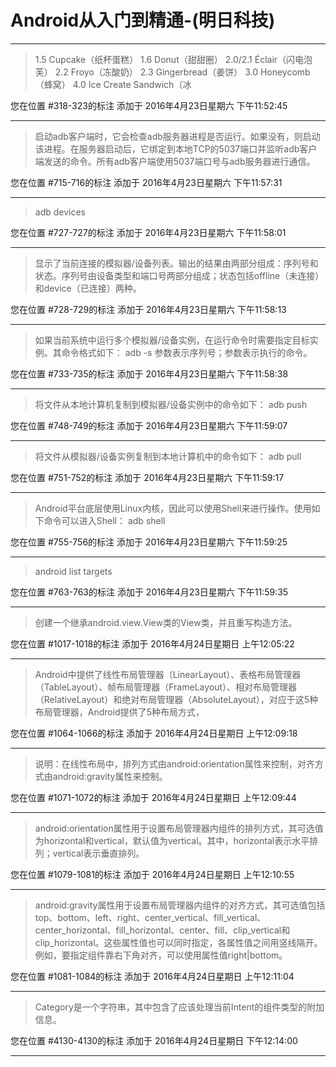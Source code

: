 # Android从入门到精通-(明日科技)

---

> 1.5 Cupcake（纸杯蛋糕） 1.6 Donut（甜甜圈） 2.0/2.1 Éclair（闪电泡芙） 2.2 Froyo（冻酸奶） 2.3 Gingerbread（姜饼） 3.0 Honeycomb（蜂窝） 4.0 Ice Create Sandwich（冰

您在位置 #318-323的标注 添加于 2016年4月23日星期六 下午11:52:45

---

> 启动adb客户端时，它会检查adb服务器进程是否运行。如果没有，则启动该进程。在服务器启动后，它绑定到本地TCP的5037端口并监听adb客户端发送的命令。所有adb客户端使用5037端口号与adb服务器进行通信。

您在位置 #715-716的标注 添加于 2016年4月23日星期六 下午11:57:31

---

> adb devices

您在位置 #727-727的标注 添加于 2016年4月23日星期六 下午11:58:01

---

> 显示了当前连接的模拟器/设备列表。输出的结果由两部分组成：序列号和状态。序列号由设备类型和端口号两部分组成；状态包括offline（未连接）和device（已连接）两种。

您在位置 #728-729的标注 添加于 2016年4月23日星期六 下午11:58:13

---

> 如果当前系统中运行多个模拟器/设备实例，在运行命令时需要指定目标实例。其命令格式如下： adb -s <serialNumber> <command> <serialNumber>参数表示序列号；<command>参数表示执行的命令。

您在位置 #733-735的标注 添加于 2016年4月23日星期六 下午11:58:38

---

> 将文件从本地计算机复制到模拟器/设备实例中的命令如下： adb push <local> <remote>

您在位置 #748-749的标注 添加于 2016年4月23日星期六 下午11:59:07

---

> 将文件从模拟器/设备实例复制到本地计算机中的命令如下： adb pull <remote> <local>

您在位置 #751-752的标注 添加于 2016年4月23日星期六 下午11:59:17

---

> Android平台底层使用Linux内核，因此可以使用Shell来进行操作。使用如下命令可以进入Shell： adb shell

您在位置 #755-756的标注 添加于 2016年4月23日星期六 下午11:59:25

---

> android list targets

您在位置 #763-763的标注 添加于 2016年4月23日星期六 下午11:59:35

---

> 创建一个继承android.view.View类的View类，并且重写构造方法。

您在位置 #1017-1018的标注 添加于 2016年4月24日星期日 上午12:05:22

---

> Android中提供了线性布局管理器（LinearLayout）、表格布局管理器（TableLayout）、帧布局管理器（FrameLayout）、相对布局管理器（RelativeLayout）和绝对布局管理器（AbsoluteLayout），对应于这5种布局管理器，Android提供了5种布局方式，

您在位置 #1064-1066的标注 添加于 2016年4月24日星期日 上午12:09:18

---

> 说明：在线性布局中，排列方式由android:orientation属性来控制，对齐方式由android:gravity属性来控制。

您在位置 #1071-1072的标注 添加于 2016年4月24日星期日 上午12:09:44

---

> android:orientation属性用于设置布局管理器内组件的排列方式，其可选值为horizontal和vertical，默认值为vertical。其中，horizontal表示水平排列；vertical表示垂直排列。

您在位置 #1079-1081的标注 添加于 2016年4月24日星期日 上午12:10:55

---

> android:gravity属性用于设置布局管理器内组件的对齐方式，其可选值包括top、bottom、left、right、center_vertical、fill_vertical、center_horizontal、fill_horizontal、center、fill、clip_vertical和clip_horizontal。这些属性值也可以同时指定，各属性值之间用竖线隔开。例如，要指定组件靠右下角对齐，可以使用属性值right|bottom。

您在位置 #1081-1084的标注 添加于 2016年4月24日星期日 上午12:11:04

---

> Category是一个字符串，其中包含了应该处理当前Intent的组件类型的附加信息。

您在位置 #4130-4130的标注 添加于 2016年4月24日星期日 下午12:14:00

---

